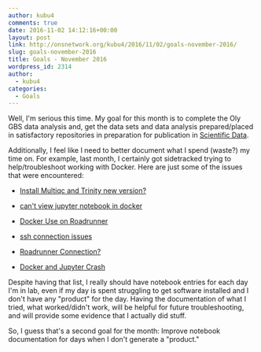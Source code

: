 ```yaml
---
author: kubu4
comments: true
date: 2016-11-02 14:12:16+00:00
layout: post
link: http://onsnetwork.org/kubu4/2016/11/02/goals-november-2016/
slug: goals-november-2016
title: Goals - November 2016
wordpress_id: 2314
author:
  - kubu4
categories:
  - Goals
---
```


Well, I'm serious this time. My goal for this month is to complete the Oly GBS data analysis and, get the data sets and data analysis prepared/placed in satisfactory repositories in preparation for publication in [Scientific Data](http://www.nature.com/sdata/about).

Additionally, I feel like I need to better document what I spend (waste?) my time on. For example, last month, I certainly got sidetracked trying to help/troubleshoot working with Docker. Here are just some of the issues that were encountered:




    
  * [Install Multiqc and Trinity new version? ](https://github.com/sr320/LabDocs/issues/302)

    
  * [can't view jupyter notebook in docker ](https://github.com/sr320/LabDocs/issues/297)

    
  * [Docker Use on Roadrunner ](https://github.com/sr320/LabDocs/issues/293)

    
  * [ssh connection issues ](https://github.com/sr320/LabDocs/issues/291)

    
  * [Roadrunner Connection? ](https://github.com/sr320/LabDocs/issues/315)

    
  * [Docker and Jupyter Crash ](https://github.com/sr320/LabDocs/issues/318)



Despite having that list, I really should have notebook entries for each day I'm in lab, even if my day is spent struggling to get software installed and I don't have any "product" for the day. Having the documentation of what I tried, what worked/didn't work, will be helpful for future troubleshooting, and will provide some evidence that I actually did stuff.

So, I guess that's a second goal for the month: Improve notebook documentation for days when I don't generate a "product."
